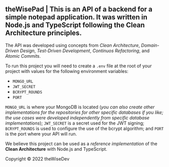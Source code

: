 ## theWisePad | This is an API of a backend for a simple notepad application. It was written in Node.js and TypeScript following the Clean Architecture principles.

The API was developed using concepts from *Clean Architecture*, *Domain-Driven Design*, *Test-Driven Development*, *Continuos Refactoring*, and *Atomic Commits*.

To run this project you will need to create a `.env` file at the root of your project with values for the following environment variables:

* `MONGO_URL`
* `JWT_SECRET`
* `BCRYPT_ROUNDS`
* `PORT`

`MONGO_URL` is where your MongoDB is located (*you can also create other implementations for the repositories for other specific databases if you like; the use cases were developed independently from specific database implementations*); `JWT_SECRET` is a secret used for the JWT signing; `BCRYPT_ROUNDS` is used to configure the use of the bcrypt algorithm; and `PORT` is the port where your API will run.

We believe this project can be used as a *reference implementation* of the **Clean Architecture** with Node.js and TypeScript.

Copyright © 2022 theWiseDev
